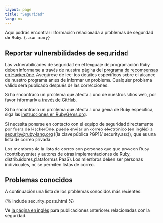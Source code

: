 ```yaml
---
layout: page
title: "Seguridad"
lang: es
---
```


Aquí podrás encontrar información relacionada a problemas de seguridad de Ruby.
{: .summary}

## Reportar vulnerabilidades de seguridad

Las vulnerabilidades de seguridad en el lenguaje de programación Ruby deben informarse a través de nuestra página del [programa de recompensas en HackerOne](https://hackerone.com/ruby). Asegúrese de leer los detalles específicos sobre el alcance de
nuestro programa antes de informar un problema. Cualquier problema válido
será publicado después de las correcciones.

Si ha encontrado un problema que afecta a uno de nuestros sitios web, por favor
informarlo [a través de GitHub](https://github.com/ruby/www.ruby-lang.org/issues/new).

Si ha encontrado un problema que afecta a una gema de Ruby específica, siga las
[instrucciones en RubyGems.org](http://guides.rubygems.org/security/#reporting-security-vulnerabilities).

Si necesita ponerse en contacto con el equipo de seguridad directamente por fuera
de HackerOne, puede enviar un correo electrónico (en inglés) a security@ruby-lang.org
([la clave pública PGP](/ security.asc)), que es una lista de correo privada.

Los miembros de la lista de correo son personas que que proveen Ruby (contribuyentes y autores de otras implementaciones de Ruby, distribuidores,plataformas PaaS). Los miembros deben ser personas individuales, no se permiten listas de correo.

## Problemas conocidos

A continuación una lista de los problemas conocidos más recientes:

{% include security_posts.html %}

Ve [la página en inglés](/en/security/) para publicaciones anteriores relacionadas con la seguridad.
